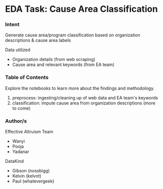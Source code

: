 # EDA Task: Cause Area Classification    
### Intent
Generate cause area/program classification based on organization descriptions & cause area labels

Data utilized
- Organization details (from web scraping)
- Cause area and relevant keywords (from EA team)

### Table of Contents
Explore the notebooks to learn more about the findings and methodology.
1. preprocess: ingesting/cleaning up of web data and EA team's keywords
2. classification: impute cause area from organization descriptions
(more to come)

### Author/s
Effective Altruism Team
- Wanyi
- Pooja
- Yadanar

DataKind
- Gibson (nossbigg)
- Kelvin (kelvnt)
- Paul (whatevergeek)

